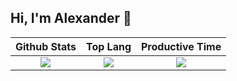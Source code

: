 ## Hi, I'm Alexander 👋 

|Github Stats|Top Lang|Productive Time|
|:---:|:---:|:---:|
|![](https://github-readme-stats-sigma-five.vercel.app/api?username=pichtranst123&count_private=true&show_icons=true&theme=dracula)|![](https://github-profile-summary-cards.vercel.app/api/cards/repos-per-language?username=pichtranst123&theme=dracula)|![](https://github-profile-summary-cards.vercel.app/api/cards/productive-time?username=pichtranst123&theme=dracula)|
